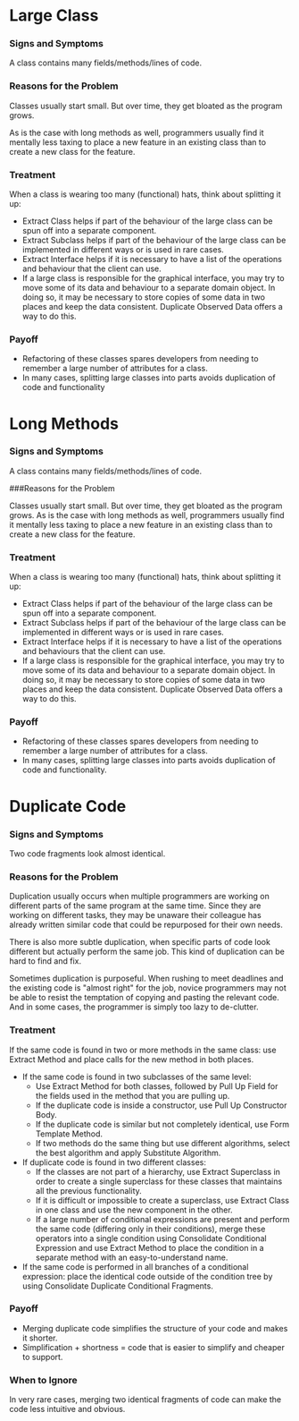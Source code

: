 # Large Class

### Signs and Symptoms

A class contains many fields/methods/lines of code.

### Reasons for the Problem

Classes usually start small. But over time, they get bloated as the program grows.

As is the case with long methods as well, programmers usually find it mentally less taxing to place a new feature in an existing class than to create a new class for the feature.

### Treatment

When a class is wearing too many (functional) hats, think about splitting it up:

* Extract Class helps if part of the behaviour of the large class can be spun off into a separate component.
* Extract Subclass helps if part of the behaviour of the large class can be implemented in different ways or is used in rare cases.
* Extract Interface helps if it is necessary to have a list of the operations and behaviour that the client can use.
* If a large class is responsible for the graphical interface, you may try to move some of its data and behaviour to a separate domain object. In doing so, it may be necessary to store copies of some data in two places and keep the data consistent. Duplicate Observed Data offers a way to do this.

### Payoff

* Refactoring of these classes spares developers from needing to remember a large number of attributes for a class.
* In many cases, splitting large classes into parts avoids duplication of code and functionality

# Long Methods

### Signs and Symptoms

A class contains many fields/methods/lines of code.

###Reasons for the Problem

Classes usually start small. But over time, they get bloated as the program grows.
As is the case with long methods as well, programmers usually find it mentally less taxing to place a new feature in an existing class than to create a new class for the feature.

### Treatment

When a class is wearing too many (functional) hats, think about splitting it up:

* Extract Class helps if part of the behaviour of the large class can be spun off into a separate component.
* Extract Subclass helps if part of the behaviour of the large class can be implemented in different ways or is used in rare cases.
* Extract Interface helps if it is necessary to have a list of the operations and behaviours that the client can use.
* If a large class is responsible for the graphical interface, you may try to move some of its data and behaviour to a separate domain object. In doing so, it may be necessary to store copies of some data in two places and keep the data consistent. Duplicate Observed Data offers a way to do this.

### Payoff

* Refactoring of these classes spares developers from needing to remember a large number of attributes for a class.
* In many cases, splitting large classes into parts avoids duplication of code and functionality.

# Duplicate Code

### Signs and Symptoms
Two code fragments look almost identical.


### Reasons for the Problem
Duplication usually occurs when multiple programmers are working on different parts of the same program at the same time. Since they are working on different tasks, they may be unaware their colleague has already written similar code that could be repurposed for their own needs.

There is also more subtle duplication, when specific parts of code look different but actually perform the same job. This kind of duplication can be hard to find and fix.

Sometimes duplication is purposeful. When rushing to meet deadlines and the existing code is "almost right" for the job, novice programmers may not be able to resist the temptation of copying and pasting the relevant code. And in some cases, the programmer is simply too lazy to de-clutter.

### Treatment
If the same code is found in two or more methods in the same class: use Extract Method and place calls for the new method in both places.

* If the same code is found in two subclasses of the same level:
	* Use Extract Method for both classes, followed by Pull Up Field for the fields used in the method that you are pulling up.
	* If the duplicate code is inside a constructor, use Pull Up Constructor Body.
	* If the duplicate code is similar but not completely identical, use Form Template Method.
	* If two methods do the same thing but use different algorithms, select the best algorithm and apply Substitute Algorithm.
* If duplicate code is found in two different classes:
	* If the classes are not part of a hierarchy, use Extract Superclass in order to create a single superclass for these classes that maintains all the previous functionality.
	* If it is difficult or impossible to create a superclass, use Extract Class in one class and use the new component in the other.
	* If a large number of conditional expressions are present and perform the same code (differing only in their conditions), merge these operators into a single condition using Consolidate Conditional Expression and use Extract Method to place the condition in a separate method with an easy-to-understand name.
* If the same code is performed in all branches of a conditional expression: place the identical code outside of the condition tree by using Consolidate Duplicate Conditional Fragments.

### Payoff
* Merging duplicate code simplifies the structure of your code and makes it shorter.
* Simplification + shortness = code that is easier to simplify and cheaper to support.

### When to Ignore
In very rare cases, merging two identical fragments of code can make the code less intuitive and obvious.


